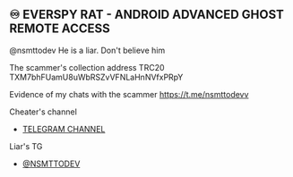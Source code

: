 ## ♾️ EVERSPY RAT - ANDROID ADVANCED GHOST REMOTE ACCESS

@nsmttodev  He is a liar. Don't believe him

The scammer's collection address TRC20  TXM7bhFUamU8uWbRSZvVFNLaHnNVfxPRpY

Evidence of my chats with the scammer
  https://t.me/nsmttodevv

Cheater's channel
- [TELEGRAM CHANNEL](https://t.me/everspyoriginal)

  

  
Liar's TG
- [@NSMTTODEV](https://t.me/nsmttodev)
